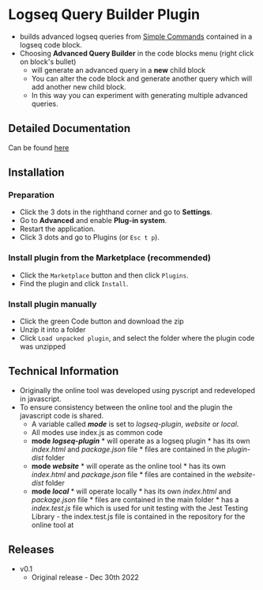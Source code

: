 <!-- This README file goes with the plugin distribution and is what is displayed within Logseq when the plugin help is requested -->
# Logseq Query Builder Plugin

* builds advanced logseq queries from [Simple Commands](#simple-commands) contained in a logseq code block. 
* Choosing **Advanced Query Builder** in the code blocks menu (right click on block's bullet)
    * will generate an advanced query in a **new** child block
    * You can alter the code block and generate another query which will add another new child block. 
    * In this way you can experiment with generating multiple advanced queries.
## Detailed Documentation
Can be found [here](https://github.com/adxsoft/docs-logseq-query-builder-plugin)

## Installation
### Preparation
* Click the 3 dots in the righthand corner and go to **Settings**.
* Go to **Advanced** and enable **Plug-in system**.
* Restart the application.
* Click 3 dots and go to Plugins (or `Esc t p`).

### Install plugin from the Marketplace (recommended) 
* Click the `Marketplace` button and then click `Plugins`.
* Find the plugin and click `Install`.

### Install plugin manually
* Click the green Code button and download the zip
* Unzip it into a folder
* Click `Load unpacked plugin`, and select the folder where the plugin code was unzipped


## Technical Information
* Originally the online tool was developed using pyscript and redeveloped in javascript. 
* To ensure consistency between the online tool and the plugin the javascript code is shared.
    * A variable called **_mode_** is set to _logseq-plugin_, _website_ or _local_.
    * All modes use index.js as common code
    * **mode _logseq-plugin_**
            * will operate as a logseq plugin
            * has its own _index.html_ and _package.json_ file
            * files are contained in the _plugin-dist_ folder
    * **mode _website_**
            * will operate as the online tool
            * has its own _index.html_ and _package.json_ file
            * files are contained in the _website-dist_ folder
    * **mode _local_**
            * will operate locally
            * has its own _index.html_ and _package.json_ file
            * files are contained in the main folder
            * has a _index.test.js_ file which is used for unit testing with the Jest Testing Library - the index.test.js file is contained in the repository for the online tool at 


## Releases
- v0.1
    - Original release - Dec 30th 2022
